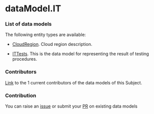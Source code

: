 # dataModel.IT

### List of data models

The following entity types are available:
- [CloudRegion](https://github.com/smart-data-models/dataModel.IT/blob/master/CloudRegion/README.md). Cloud region description.

- [ITTests](https://github.com/smart-data-models/dataModel.IT/blob/master/ITTests/README.md). This is the data model for representing the result of testing procedures.



### Contributors
[Link](https://github.com/smart-data-models/dataModel.IT/blob/master/CONTRIBUTORS.yaml) to the 1 current contributors of the data models of this Subject.


### Contribution
You can raise an [issue](https://github.com/smart-data-models/dataModel.IT/issues) or submit your [PR](https://github.com/smart-data-models/dataModel.IT/pulls) on existing data models
